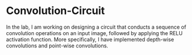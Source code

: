 # Convolution-Circuit
In the lab, I am working on designing a circuit that conducts a sequence of convolution operations on an input image, followed by applying the RELU activation function. More specifically, I have implemented depth-wise convolutions and point-wise convolutions.

